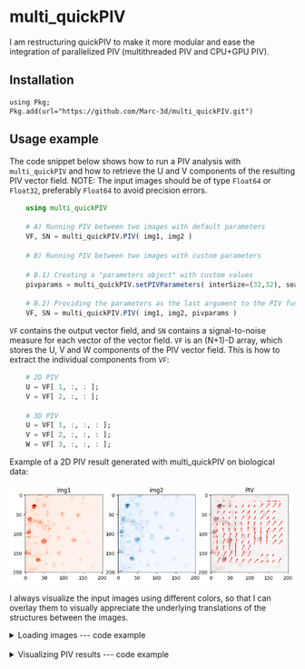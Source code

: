 # multi_quickPIV

I am restructuring quickPIV to make it more modular and ease the integration of parallelized PIV (multithreaded PIV and CPU+GPU PIV). 

## Installation
```
using Pkg;
Pkg.add(url="https://github.com/Marc-3d/multi_quickPIV.git")
```

## Usage example
The code snippet below shows how to run a PIV analysis with ```multi_quickPIV``` and how to retrieve the U and V components of the resulting PIV vector field. NOTE: The input images should be of type `Float64` or `Float32`, preferably `Float64` to avoid precision errors. 
```julia
    using multi_quickPIV

    # A) Running PIV between two images with default parameters
    VF, SN = multi_quickPIV.PIV( img1, img2 )

    # B) Running PIV between two images with custom parameters
    
    # B.1) Creating a "parameters object" with custom values
    pivparams = multi_quickPIV.setPIVParameters( interSize=(32,32), searchMargin=(16,16), step=(16,16), threshold=1000 )
    
    # B.2) Providing the parameters as the last argument to the PIV function
    VF, SN = multi_quickPIV.PIV( img1, img2, pivparams )
```

```VF``` contains the output vector field, and ```SN``` contains a signal-to-noise measure for each vector of the vector field. ```VF``` is an (N+1)-D array, which stores the U, V and W components of the PIV vector field. This is how to extract the individual components from ```VF```: 

```julia
    # 2D PIV
    U = VF[ 1, :, : ]; 
    V = VF[ 2, :, : ]; 

    # 3D PIV
    U = VF[ 1, :, :, : ]; 
    V = VF[ 2, :, :, : ]; 
    W = VF[ 3, :, :, : ];
```

Example of a 2D PIV result generated with multi_quickPIV on biological data: 

![image info](./docs/assets/PIV_example.png)

I always visualize the input images using different colors, so that I can overlay them to visually appreciate the underlying translations of the structures between the images. 



<details> 
 
<summary> Loading images --- code example </summary>

<br>

The code snippet below exemplifies how to extract two images from a 2D+t TIF dataset with [LIBTIFF.jl](https://github.com/Marc-3d/LIBTIFF.jl.git).

```julia
    using LIBTIFF

    # Provide a valid filename
    filename = raw"C:\Users\Marc-3d\Data\cells_maxprojection.tif"
    maxprojections = tiffread( filename )

    # Extracting two consecutive timepoints from the array of max projections
    timepoint1 = 28; 
    timepoint2 = 29; 
    img1 = Float64.( maxprojections[ 400:600, 300:500, timepoint1 ] ); 
    img2 = Float64.( maxprojections[ 400:600, 300:500, timepoint2 ] ); 
```
</details>

<br> 

<details> 

<summary> Visualizing PIV results --- code example </summary>

<br>

This is the code to generate the previous figure, with the two input images and the PIV results: 

```julia
    using PyPlot

    # computing the coordinates of each vector (interrogation area) on the 
    # input image
    vfsize = size( U )
    step   = multi_quickPIV._step( pivparams )[1:2]
    isize  = multi_quickPIV._isize( pivparams )[1:2]
    xgrid  = [ (x-1)*step[2] + div(isize[2],2) for y in 1:vfsize[1], x in 1:vfsize[2] ];
    ygrid  = [ (y-1)*step[1] + div(isize[1],2) for y in 1:vfsize[1], x in 1:vfsize[2] ];

    begin 
        subplot( 1, 3, 1 ); 
            title("img1"); 
            imshow( img1, cmap="Reds" ); 
        subplot( 1, 3, 2 ); 
            title("img2"); 
            imshow( img2, cmap="Blues" ); 
        subplot( 1, 3, 3 ); 
            title("PIV" ); 
            imshow( img1, cmap="Reds" ); 
            imshow( img2, alpha=0.5, cmap="Blues" );
            quiver( xgrid, ygrid, V, -1 .* U, color="red", scale=50 ); 
    end
```

</details>
